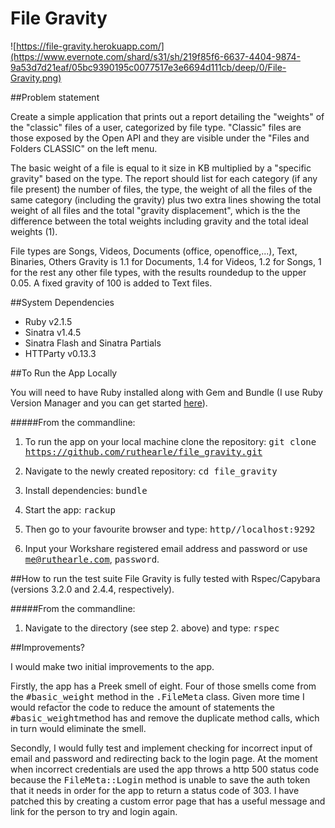 File Gravity
===========

![https://file-gravity.herokuapp.com/](https://www.evernote.com/shard/s31/sh/219f85f6-6637-4404-9874-9a53d7d21eaf/05bc9390195c0077517e3e6694d111cb/deep/0/File-Gravity.png)


##Problem statement

Create a simple application that prints out a report detailing the "weights" of the "classic" files of a user, categorized by file type. "Classic" files are those exposed by the Open API and they are visible under the "Files and Folders CLASSIC" on the left menu.

The basic weight of a file is equal to it size in KB multiplied by a "specific gravity" based on the type. The report should list for each category (if any file present) the number of files, the type, the weight of all the files of the same category (including the gravity) plus two extra lines showing the total weight of all files and the total "gravity displacement", which is the the difference between the total weights including gravity and the total ideal weights (1).

File types are Songs, Videos, Documents (office, openoffice,...), Text, Binaries, Others Gravity is 1.1 for Documents, 1.4 for Videos, 1.2 for Songs, 1 for the rest any other file types, with the results roundedup to the upper 0.05. A fixed gravity of 100 is added to Text files.

##System Dependencies

- Ruby v2.1.5
- Sinatra v1.4.5
- Sinatra Flash and Sinatra Partials
- HTTParty v0.13.3

##To Run the App Locally

You will need to have Ruby installed along with Gem and Bundle (I use Ruby Version Manager and you can get started [here](http://rvm.io/)).

#####From the commandline:

1. To run the app on your local machine clone the repository: <tt>git clone https://github.com/ruthearle/file_gravity.git</tt>

2. Navigate to the newly created repository: <tt>cd file_gravity</tt>

3. Install dependencies: <tt> bundle </tt>

4. Start the app: <tt>rackup</tt>

5. Then go to your favourite browser and type: <tt>http//localhost:9292</tt>

6. Input your Workshare registered email address and password or use <tt>me@ruthearle.com</tt>, <tt>password</tt>.

##How to run the test suite
File Gravity is fully tested with Rspec/Capybara (versions 3.2.0 and 2.4.4, respectively).

#####From the commandline:

1. Navigate to the directory (see step 2. above) and type: <tt>rspec</tt>

##Improvements?

I would make two initial improvements to the app.

Firstly, the app has a Preek smell of eight. Four of those smells come from the <tt>#basic_weight</tt> method in the <tt>.FileMeta</tt> class. Given more time I would refactor the code to reduce the amount of statements the <tt>#basic_weight</tt>method has and remove the duplicate method calls, which in turn would eliminate the smell.

Secondly, I would fully test and implement checking for incorrect input of email and password and redirecting back to the login page. At the moment when incorrect credentials are used the app throws a http 500 status code because the <tt>FileMeta::Login</tt> method is unable to save the auth token that it needs in order for the app to return a status code of 303. I have patched this by creating a custom error page that has a useful message and link for the person to try and login again.

